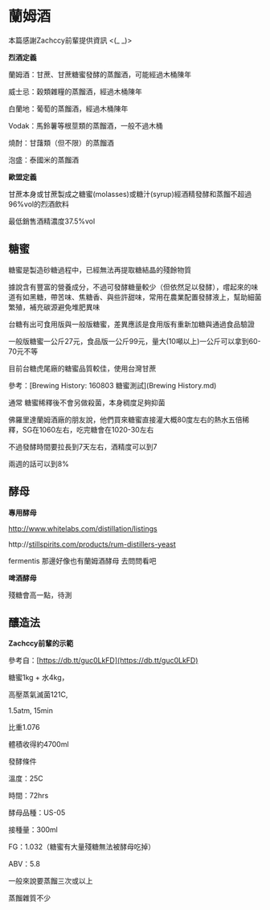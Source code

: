 # 蘭姆酒

本篇感謝Zachccy前輩提供資訊 <(_ _)>

**烈酒定義**

蘭姆酒：甘蔗、甘蔗糖蜜發酵的蒸餾酒，可能經過木桶陳年

威士忌：穀類雜糧的蒸餾酒，經過木桶陳年

白蘭地：葡萄的蒸餾酒，經過木桶陳年

Vodak：馬鈴薯等根莖類的蒸餾酒，一般不過木桶

燒酎：甘藷類（但不限）的蒸餾酒

泡盛：泰國米的蒸餾酒

**歐盟定義**

甘蔗本身或甘蔗製成之糖蜜(molasses)或糖汁(syrup)經酒精發酵和蒸餾不超過96%vol的烈酒飲料    

最低銷售酒精濃度37.5%vol

## 糖蜜

糖蜜是製造砂糖過程中，已經無法再提取糖結晶的殘餘物質

據說含有豐富的營養成分，不過可發酵糖量較少（但依然足以發酵），嚐起來的味道有如黑糖，帶苦味、焦糖香、與些許甜味，常用在農業配置發酵液上，幫助細菌繁殖，補充碳源避免堆肥異味

台糖有出可食用版與一般版糖蜜，差異應該是食用版有重新加糖與通過食品驗證

一般版糖蜜一公斤27元，食品版一公斤99元，量大(10噸以上)一公斤可以拿到60-70元不等

目前台糖虎尾廠的糖蜜品質較佳，使用台灣甘蔗

參考：[Brewing History: 160803 糖蜜測試](Brewing History.md)

通常 糖蜜稀釋後不會另做殺菌，本身稠度足夠抑菌

佛羅里達蘭姆酒廠的朋友說，他們買來糖蜜直接灌大概80度左右的熱水五倍稀釋，SG在1060左右，吃完糖會在1020-30左右

不過發酵時間要拉長到7天左右，酒精度可以到7

兩週的話可以到8%

## 酵母

**專用酵母**

[](http://www.whitelabs.com/distillation/listings)http://www.whitelabs.com/distillation/listings

[](http://stillspirits.com/products/rum-distillers-yeast)http://[stillspirits.com/products/rum-distillers-yeast](http://l.facebook.com/l.php?u=http%3A%2F%2Fstillspirits.com%2Fproducts%2Frum-distillers-yeast&h=5AQHrWKrx&s=1)

fermentis 那邊好像也有蘭姆酒酵母 去問問看吧

**啤酒酵母**

殘糖會高一點，待測

## 釀造法

**Zachccy前輩的示範**

參考自：[](https://db.tt/guc0LkFD)[https://db.tt/guc0LkFD](https://db.tt/guc0LkFD)

糖蜜1kg + 水4kg，

高壓蒸氣滅菌121C, 

1.5atm, 15min

比重1.076

體積收得約4700ml    

發酵條件

溫度：25C

時間：72hrs

酵母品種：US-05

接種量：300ml    

FG：1.032（糖蜜有大量殘糖無法被酵母吃掉）

ABV：5.8

一般來說要蒸餾三次或以上

蒸餾雜質不少